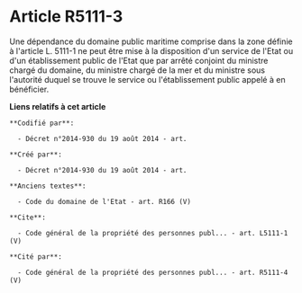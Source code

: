 # Article R5111-3

Une dépendance du domaine public maritime comprise dans la zone définie à l'article L. 5111-1 ne peut être mise à la
disposition d'un service de l'Etat ou d'un établissement public de l'Etat que par arrêté conjoint du ministre chargé du
domaine, du ministre chargé de la mer et du ministre sous l'autorité duquel se trouve le service ou l'établissement public
appelé à en bénéficier.

**Liens relatifs à cet article**

	**Codifié par**:

	  - Décret n°2014-930 du 19 août 2014 - art.

	**Créé par**:

	  - Décret n°2014-930 du 19 août 2014 - art.

	**Anciens textes**:

	  - Code du domaine de l'Etat - art. R166 (V)

	**Cite**:

	  - Code général de la propriété des personnes publ... - art. L5111-1 (V)

	**Cité par**:

	  - Code général de la propriété des personnes publ... - art. R5111-4 (V)
